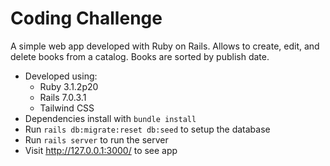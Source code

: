 # Coding Challenge
A simple web app developed with Ruby on Rails. Allows to create, edit, and delete books from a catalog. Books are sorted by publish date.

- Developed using:
    - Ruby 3.1.2p20
    - Rails 7.0.3.1
    - Tailwind CSS
- Dependencies install with `bundle install`
- Run `rails db:migrate:reset db:seed` to setup the database
- Run `rails server` to run the server
- Visit http://127.0.0.1:3000/ to see app
